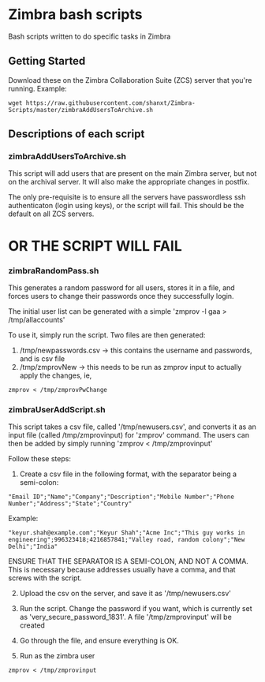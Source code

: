 # Zimbra bash scripts

Bash scripts written to do specific tasks in Zimbra

## Getting Started

Download these on the Zimbra Collaboration Suite (ZCS) server that you're running.
Example:
```
wget https://raw.githubusercontent.com/shanxt/Zimbra-Scripts/master/zimbraAddUsersToArchive.sh
```


## Descriptions of each script

### zimbraAddUsersToArchive.sh
This script will add users that are present on the main Zimbra server, but not
on the archival server. It will also make the appropriate changes in postfix.

The only pre-requisite is to ensure all the servers have passwordless ssh authenticaton 
(login using keys), or the script will fail.
This should be the default on all ZCS servers.
# OR THE SCRIPT WILL FAIL


### zimbraRandomPass.sh
This generates a random password for all users, stores it in a file,
and forces users to change their passwords once they successfully login.

The initial user list can be generated with a simple 'zmprov -l gaa > /tmp/allaccounts'

To use it, simply run the script. Two files are then generated:
1. /tmp/newpasswords.csv -> this contains the username and passwords, and is csv file
2. /tmp/zmprovNew -> this needs to be run as zmprov input to actually apply the changes, ie, 
```
zmprov < /tmp/zmprovPwChange
```

### zimbraUserAddScript.sh
This script takes a csv file, called '/tmp/newusers.csv', and converts it as an input
file (called /tmp/zmprovinput) for 'zmprov' command. The users can then be added
by simply running 'zmprov < /tmp/zmprovinput'
 
Follow these steps:
1. Create a csv file in the following format, with the separator being a semi-colon:
``` 
"Email ID";"Name";"Company";"Description";"Mobile Number";"Phone Number";"Address";"State";"Country"
```

Example:
```
"keyur.shah@example.com";"Keyur Shah";"Acme Inc";"This guy works in engineering";996323418;4216857841;"Valley road, random colony";"New Delhi";"India"
```
 
ENSURE THAT THE SEPARATOR IS A SEMI-COLON, AND NOT A COMMA. This is necessary 
because addresses usually have a comma, and that screws with the script.

2. Upload the csv on the server, and save it as '/tmp/newusers.csv'

3. Run the script. Change the password if you want, which is currently set as 'very_secure_password_1831'. 
    A file '/tmp/zmprovinput' will be created

4. Go through the file, and ensure everything is OK. 

5. Run as the zimbra user
```
zmprov < /tmp/zmprovinput
```
